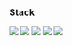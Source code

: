 ### Stack
<img src="https://img.shields.io/badge/-C%23-blueviolet?style=flat-square&logo=C Sharp&logoColor=white"/></a>
<img src="https://img.shields.io/badge/-WPF-blue?style=flat-square&logo=.Net&logoColor=white"/></a>
<img src="https://img.shields.io/badge/-Android-brightgreen?style=flat-square&logo=Android&logoColor=white"/></a>
<img src="https://img.shields.io/badge/-Kotlin-important?style=flat-square&logo=Kotlin&logoColor=white"/></a>
<img src="https://img.shields.io/badge/Python-3766AB?style=flat-square&logo=Python&logoColor=white"/></a>

